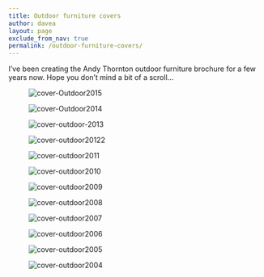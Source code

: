 ```yaml
---
title: Outdoor furniture covers
author: davea
layout: page
exclude_from_nav: true
permalink: /outdoor-furniture-covers/
---
```

I&#8217;ve been creating the Andy Thornton outdoor furniture brochure for a few years now. Hope you don&#8217;t mind a bit of a scroll…
<figure><img src="../images/cover-Outdoor2015-400.jpg" alt="cover-Outdoor2015" /></figure>
<figure><img src="../images/cover-Outdoor2014.jpg" alt="cover-Outdoor2014" /></figure>
<figure><img src="../images/cover-outdoor-2013.jpg" alt="cover-outdoor-2013" /></figure>
<figure><img src="../images/cover-outdoor20122.jpg" alt="cover-outdoor20122" /></figure>
<figure><img src="../images/cover-outdoor2011.jpg" alt="cover-outdoor2011" /></figure>
<figure><img src="../images/cover-outdoor2010.jpg" alt="cover-outdoor2010" /></figure>
<figure><img src="../images/cover-outdoor2009.jpg" alt="cover-outdoor2009" /></figure>
<figure><img src="../images/cover-outdoor2008.jpg" alt="cover-outdoor2008" /></figure>
<figure><img src="../images/cover-outdoor2007.jpg" alt="cover-outdoor2007" /></figure>
<figure><img src="../images/cover-outdoor2006.jpg" alt="cover-outdoor2006" /></figure>
<figure><img src="../images/cover-outdoor2005.jpg" alt="cover-outdoor2005" /></figure>
<figure><img src="../images/cover-outdoor2004.jpg" alt="cover-outdoor2004" /></figure>
